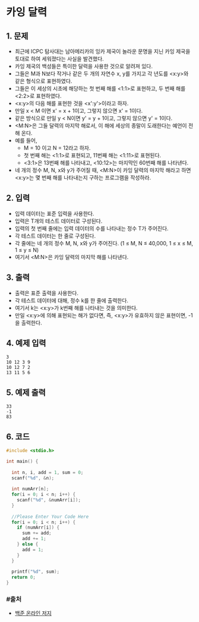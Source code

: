 # 카잉 달력

## 1. 문제

- 최근에 ICPC 탐사대는 남아메리카의 잉카 제국이 놀라운 문명을 지닌 카잉 제국을 토대로 하여 세워졌다는 사실을 발견했다.
- 카잉 제국의 백성들은 특이한 달력을 사용한 것으로 알려져 있다.
- 그들은 M과 N보다 작거나 같은 두 개의 자연수 x, y를 가지고 각 년도를 <x:y>와 같은 형식으로 표현하였다.
- 그들은 이 세상의 시초에 해당하는 첫 번째 해를 <1:1>로 표현하고, 두 번째 해를 <2:2>로 표현하였다.
- <x:y>의 다음 해를 표현한 것을 <x':y'>이라고 하자.
- 만일 x < M 이면 x' = x + 1이고, 그렇지 않으면 x' = 1이다.
- 같은 방식으로 만일 y < N이면 y' = y + 1이고, 그렇지 않으면 y' = 1이다.
- <M:N>은 그들 달력의 마지막 해로서, 이 해에 세상의 종말이 도래한다는 예언이 전해 온다. 
- 예를 들어,
  - M = 10 이고 N = 12라고 하자.
  - 첫 번째 해는 <1:1>로 표현되고, 11번째 해는 <1:11>로 표현된다.
  - <3:1>은 13번째 해를 나타내고, <10:12>는 마지막인 60번째 해를 나타낸다. 
- 네 개의 정수 M, N, x와 y가 주어질 때, <M:N>이 카잉 달력의 마지막 해라고 하면 <x:y>는 몇 번째 해를 나타내는지 구하는 프로그램을 작성하라. 


## 2. 입력
- 입력 데이터는 표준 입력을 사용한다.
- 입력은 T개의 테스트 데이터로 구성된다.
- 입력의 첫 번째 줄에는 입력 데이터의 수를 나타내는 정수 T가 주어진다.
- 각 테스트 데이터는 한 줄로 구성된다.
- 각 줄에는 네 개의 정수 M, N, x와 y가 주어진다. (1 ≤ M, N ≤ 40,000, 1 ≤ x ≤ M, 1 ≤ y ≤ N)
- 여기서 <M:N>은 카잉 달력의 마지막 해를 나타낸다.

## 3. 출력

- 출력은 표준 출력을 사용한다.
- 각 테스트 데이터에 대해, 정수 k를 한 줄에 출력한다.
- 여기서 k는 <x:y>가 k번째 해를 나타내는 것을 의미한다.
- 만일 <x:y>에 의해 표현되는 해가 없다면, 즉, <x:y>가 유효하지 않은 표현이면, -1을 출력한다.


## 4. 예제 입력
```
3
10 12 3 9
10 12 7 2
13 11 5 6
```

## 5. 예제 출력
```
33
-1
83
```

## 6. 코드

```c++
#include <stdio.h>

int main() {
  
  int n, i, add = 1, sum = 0;
  scanf("%d", &n);
  
  int numArr[n];
  for(i = 0; i < n; i++) {
    scanf("%d", &numArr[i]);
  }
  
  //Please Enter Your Code Here
  for(i = 0; i < n; i++) {
    if (numArr[i]) {
      sum += add;
      add += 1;
    } else {
      add = 1;
    }
  }
  
  printf("%d", sum);
  return 0;
}
```



### #출처

- [백준 온라인 저지](https://www.acmicpc.net/problem/6064)
